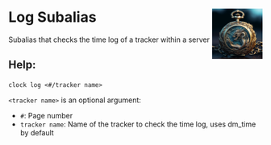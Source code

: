 <h1>Log Subalias<img align="right" src="../../Data/main.png" width="100px"></h1>

Subalias that checks the time log of a tracker within a server

## Help:
`clock log <#/tracker name>`

`<tracker name>` is an optional argument:
- `#`: Page number
- `tracker name`: Name of the tracker to check the time log, uses dm_time by default